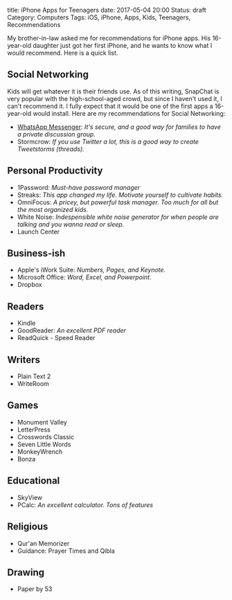 title: iPhone Apps for Teenagers
date: 2017-05-04 20:00
Status: draft
Category: Computers
Tags: iOS, iPhone, Apps, Kids, Teenagers, Recommendations

My brother-in-law asked me for recommendations for iPhone apps. His 16-year-old daughter just got her first iPhone, and he wants to know what I would recommend. Here is a quick list.

<!-- more -->

## Social Networking

Kids will get whatever it is their friends use. As of this writing, SnapChat is very popular with the high-school-aged crowd, but since I haven't used it, I can't recommend it. I fully expect that it would be one of the first apps a 16-year-old would install. Here are my recommendations for Social Networking: 

- [WhatsApp Messenger][whatsapp]: *It's secure, and a good way for families to have a private discussion group.*
- Stormcrow: *If you use Twitter a lot, this is a good way to create Tweetstorms (threads).*

## Personal Productivity

- 1Password: *Must-have password manager*
- Streaks: *This app changed my life. Motivate yourself to cultivate habits.*
- OmniFocus: *A pricey, but powerful task manager. Too much for all but the most organized kids.*
- White Noise: *Indespensible white noise generator for when people are talking and you wanna read or sleep.*
- Launch Center

## Business-ish
- Apple's iWork Suite: *Numbers, Pages, and Keynote.*
- Microsoft Office: *Word, Excel, and Powerpoint.*
- Dropbox

## Readers

- Kindle
- GoodReader: *An excellent PDF reader*
- ReadQuick - Speed Reader

## Writers

- Plain Text 2
- WriteRoom

## Games

- Monument Valley
- LetterPress
- Crosswords Classic
- Seven Little Words
- MonkeyWrench
- Bonza

## Educational

- SkyView
- PCalc: *An excellent calculator. Tons of features*

## Religious

- Qur'an Memorizer
- Guidance: Prayer Times and Qibla

## Drawing

- Paper by 53


[whatsapp]: https://www.whatsapp.com/

